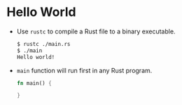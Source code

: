 # Hello World

- Use `rustc` to compile a Rust file to a binary executable.
    ```bash
    $ rustc ./main.rs
    $ ./main
    Hello world!
    ```

- `main` function will run first in any Rust program.
    
    ```rust
    fn main() {

    }
    ```

